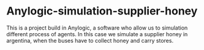 # Anylogic-simulation-supplier-honey
This is a project build in Anylogic, a software who allow us to simulation different process of agents. In this case we simulate a supplier honey in argentina, when the buses have to collect honey and carry stores. 
